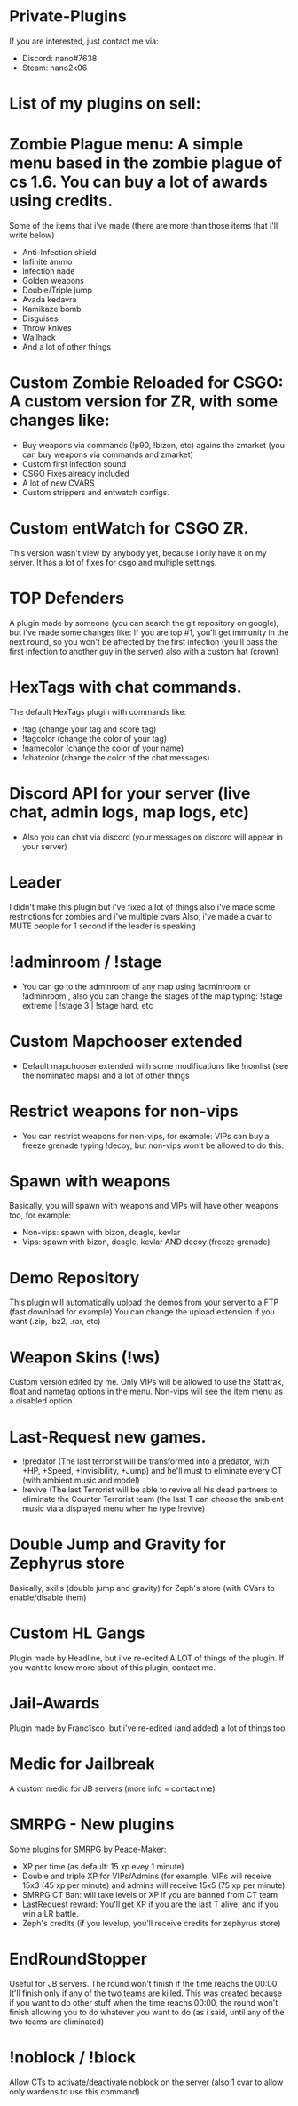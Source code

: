 # Private-Plugins
If you are interested, just contact me via:

+ Discord: nano#7638
+ Steam: nano2k06


# List of my plugins on sell:

# Zombie Plague menu: A simple menu based in the zombie plague of cs 1.6. You can buy a lot of awards using credits.
Some of the items that i've made (there are more than those items that i'll write below)

- Anti-Infection shield
- Infinite ammo
- Infection nade
- Golden weapons
- Double/Triple jump
- Avada kedavra
- Kamikaze bomb
- Disguises
- Throw knives
- Wallhack
- And a lot of other things

# Custom Zombie Reloaded for CSGO: A custom version for ZR, with some changes like:

- Buy weapons via commands (!p90, !bizon, etc) agains the zmarket (you can buy weapons via commands and zmarket)
- Custom first infection sound
- CSGO Fixes already included
- A lot of new CVARS
- Custom strippers and entwatch configs.

# Custom entWatch for CSGO ZR.
This version wasn't view by anybody yet, because i only have it on my server. It has a lot of fixes for csgo and multiple settings.

# TOP Defenders
A plugin made by someone (you can search the git repository on google), but i've made some changes like:
If you are top #1, you'll get immunity in the next round, so you won't be affected by the first infection (you'll pass the first infection to another guy in the server) also with a custom hat (crown)

# HexTags with chat commands.
The default HexTags plugin with commands like:

- !tag (change your tag and score tag)
- !tagcolor (change the color of your tag)
- !namecolor (change the color of your name)
- !chatcolor (change the color of the chat messages)

# Discord API for your server (live chat, admin logs, map logs, etc)
- Also you can chat via discord (your messages on discord will appear in your server)

# Leader
I didn't make this plugin but i've fixed a lot of things also i've made some restrictions for zombies and i've multiple cvars
Also, i've made a cvar to MUTE people for 1 second if the leader is speaking 

# !adminroom / !stage
- You can go to the adminroom of any map using !adminroom or !adminroom <player>, also you can change the stages of the map typing: !stage extreme | !stage 3 | !stage hard, etc
  
# Custom Mapchooser extended
- Default mapchooser extended with some modifications like !nomlist (see the nominated maps) and a lot of other things
  
# Restrict weapons for non-vips
- You can restrict weapons for non-vips, for example: VIPs can buy a freeze grenade typing !decoy, but non-vips won't be allowed to do this.

# Spawn with weapons
Basically, you will spawn with weapons and VIPs will have other weapons too, for example:
- Non-vips: spawn with bizon, deagle, kevlar
- Vips: spawn with bizon, deagle, kevlar AND decoy (freeze grenade)

# Demo Repository
This plugin will automatically upload the demos from your server to a FTP (fast download for example)
You can change the upload extension if you want (.zip, .bz2, .rar, etc)

# Weapon Skins (!ws)
Custom version edited by me. Only VIPs will be allowed to use the Stattrak, float and nametag options in the menu.
Non-vips will see the item menu as a disabled option.

# Last-Request new games.
- !predator (The last terrorist will be transformed into a predator, with +HP, +Speed, +Invisibility, +Jump) and he'll must to eliminate every CT (with ambient music and model)
- !revive (The last Terrorist will be able to revive all his dead partners to eliminate the Counter Terrorist team (the last T can choose the ambient music via a displayed menu when he type !revive)

# Double Jump and Gravity for Zephyrus store
Basically, skills (double jump and gravity) for Zeph's store (with CVars to enable/disable them)

# Custom HL Gangs
Plugin made by Headline, but i've re-edited A LOT of things of the plugin. If you want to know more about of this plugin, contact me.

# Jail-Awards
Plugin made by Franc1sco, but i've re-edited (and added) a lot of things too.

# Medic for Jailbreak
A custom medic for JB servers (more info = contact me)

# SMRPG - New plugins
Some plugins for SMRPG by Peace-Maker:
- XP per time (as default: 15 xp evey 1 minute)
- Double and triple XP for VIPs/Admins (for example, VIPs will receive 15x3 (45 xp per minute) and admins will receive 15x5 (75 xp per minute)
- SMRPG CT Ban: will take levels or XP if you are banned from CT team
- LastRequest reward: You'll get XP if you are the last T alive, and if you win a LR battle.
- Zeph's credits (if you levelup, you'll receive credits for zephyrus store)

# EndRoundStopper
Useful for JB servers. The round won't finish if the time reachs the 00:00. It'll finish only if any of the two teams are killed.
This was created because if you want to do other stuff when the time reachs 00:00, the round won't finish allowing you to do whatever you want to do (as i said, until any of the two teams are eliminated)

# !noblock / !block
Allow CTs to activate/deactivate noblock on the server (also 1 cvar to allow only wardens to use this command)
